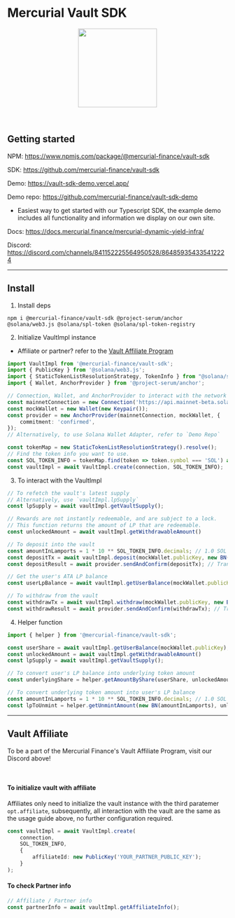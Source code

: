 # Mercurial Vault SDK

<p align="center">
<img align="center" src="https://vaults.mercurial.finance/icons/logo.svg" width="180" height="180" />
</p>
<br>

## Getting started
NPM: https://www.npmjs.com/package/@mercurial-finance/vault-sdk

SDK: https://github.com/mercurial-finance/vault-sdk

Demo: https://vault-sdk-demo.vercel.app/

Demo repo: https://github.com/mercurial-finance/vault-sdk-demo
- Easiest way to get started with our Typescript SDK, the example demo includes all functionality and information we display on our own site.

Docs: https://docs.mercurial.finance/mercurial-dynamic-yield-infra/

Discord: https://discord.com/channels/841152225564950528/864859354335412224

<hr>

## Install

1. Install deps

```
npm i @mercurial-finance/vault-sdk @project-serum/anchor @solana/web3.js @solana/spl-token @solana/spl-token-registry
```

2. Initialize VaultImpl instance
- Affiliate or partner? refer to the [Vault Affiliate Program]()
```ts
import VaultImpl from '@mercurial-finance/vault-sdk';
import { PublicKey } from '@solana/web3.js';
import { StaticTokenListResolutionStrategy, TokenInfo } from "@solana/spl-token-registry";
import { Wallet, AnchorProvider } from '@project-serum/anchor';

// Connection, Wallet, and AnchorProvider to interact with the network
const mainnetConnection = new Connection('https://api.mainnet-beta.solana.com');
const mockWallet = new Wallet(new Keypair());
const provider = new AnchorProvider(mainnetConnection, mockWallet, {
    commitment: 'confirmed',
});
// Alternatively, to use Solana Wallet Adapter, refer to `Demo Repo`

const tokenMap = new StaticTokenListResolutionStrategy().resolve();
// Find the token info you want to use.
const SOL_TOKEN_INFO = tokenMap.find(token => token.symbol === 'SOL') as TokenInfo;
const vaultImpl = await VaultImpl.create(connection, SOL_TOKEN_INFO);
```

3. To interact with the VaultImpl
```ts
// To refetch the vault's latest supply
// Alternatively, use `vaultImpl.lpSupply`
const lpSupply = await vaultImpl.getVaultSupply();

// Rewards are not instantly redeemable, and are subject to a lock.
// This function returns the amount of LP that are redeemable.
const unlockedAmount = await vaultImpl.getWithdrawableAmount()

// To deposit into the vault
const amountInLamports = 1 * 10 ** SOL_TOKEN_INFO.decimals; // 1.0 SOL
const depositTx = await vaultImpl.deposit(mockWallet.publicKey, new BN(amountInLamports)); // Web3 Transaction Object
const depositResult = await provider.sendAndConfirm(depositTx); // Transaction hash

// Get the user's ATA LP balance
const userLpBalance = await vaultImpl.getUserBalance(mockWallet.publicKey);

// To withdraw from the vault
const withdrawTx = await vaultImpl.withdraw(mockWallet.publicKey, new BN(userLpBalance)); // Web3 Transaction Object
const withdrawResult = await provider.sendAndConfirm(withdrawTx); // Transaction hash
```

4. Helper function
```ts
import { helper } from '@mercurial-finance/vault-sdk';

const userShare = await vaultImpl.getUserBalance(mockWallet.publicKey);
const unlockedAmount = await vaultImpl.getWithdrawableAmount()
const lpSupply = await vaultImpl.getVaultSupply();

// To convert user's LP balance into underlying token amount
const underlyingShare = helper.getAmountByShare(userShare, unlockedAmount, lpSupply)

// To convert underlying token amount into user's LP balance
const amountInLamports = 1 * 10 ** SOL_TOKEN_INFO.decimals; // 1.0 SOL
const lpToUnmint = helper.getUnmintAmount(new BN(amountInLamports), unlockedAmount, lpSupply) // To withdraw 1.0 SOL
```

<hr>

## Vault Affiliate
To be a part of the Mercurial Finance's Vault Affiliate Program, visit our Discord above!

<br>

#### To initialize vault with affiliate
Affiliates only need to initialize the vault instance with the third paratemer `opt.affiliate`, subsequently, all interaction with the vault are the same as the usage guide above, no further configuration required.

```ts
const vaultImpl = await VaultImpl.create(
    connection, 
    SOL_TOKEN_INFO,
    {
        affiliateId: new PublicKey('YOUR_PARTNER_PUBLIC_KEY');
    }
);
```

#### To check Partner info
```ts
// Affiliate / Partner info
const partnerInfo = await vaultImpl.getAffiliateInfo();
```